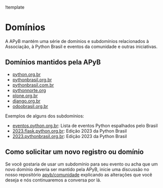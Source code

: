 !template

# Domínios

A APyB mantém uma série de domínios e subdomínios relacionados à Associação, à Python Brasil e eventos da comunidade e outras iniciativas.


## Domínios mantidos pela APyB

- [python.org.br](https://python.org.br)
- [pythonbrasil.org.br](https://pythonbrasil.org.br)
- [pythonbrasil.com.br](https://pythonbrasil.com.br)
- [pythonnorte.org](https://pythonnorte.org)
- [plone.org.br](https://plone.org.br)
- [django.org.br](https://django.org.br)
- [odoobrasil.org.br](https://odoobrasil.org.br)

Exemplos de alguns dos subdomínios:

- [eventos.python.org.br](https://eventos.python.org.br): Lista de eventos Python espalhados pelo Brasil
- [2023.flask.python.org.br](https://2023.flask.python.org.br): Edição 2023 da Python Brasil
- [2023.pythonbrasil.org.br](https://2023.pythonbrasil.org.br): Edição 2023 da Python Brasil

## Como solicitar um novo registro ou domínio

Se você gostaria de usar um subdomínio para seu evento ou acha que um novo domínio deveria ser mantido pela APyB, inicie uma discussão no nosso repositório [apyb/comunidade](https://github.com/apyb/comunidade/discussions/new?category=geral) explicando as alterações que você deseja e nós continuaremos a conversa por lá.
